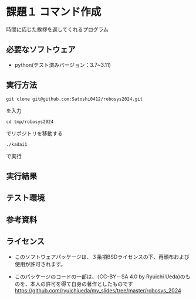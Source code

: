 # 課題１ コマンド作成
時間に応じた挨拶を返してくれるプログラム

## 必要なソフトウェア
* python(テスト済みバージョン：3.7~3.11)

## 実行方法
~~~  
git clone git@github.com:Satoshi0412/robosys2024.git
~~~
を入力

~~~
cd tmp/robosys2024
~~~
でリポジトリを移動する

~~~
./kadai1
~~~
で実行

## 実行結果

## テスト環境

## 参考資料

## ライセンス

* このソフトウェアパッケージは、３条項BSDライセンスの下、再頒布および使用が許可されます。

* このパッケージのコードの一部は、（CC-BY－SA 4.0 by Ryuichi Ueda)のものを、本人の許可を得て自身の著作としたものです https://github.com/ryuichiueda/my_slides/tree/master/robosys_2024
